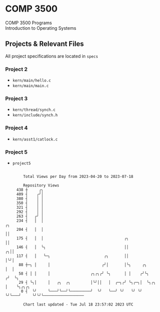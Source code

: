 # COMP 3500
COMP 3500 Programs  
Introduction to Operating Systems  
## Projects & Relevant Files
All project specifications are located in `specs`
### Project 2
- `kern/main/hello.c`
- `kern/main/main.c`
### Project 3
- `kern/thread/synch.c`
- `kern/include/synch.h`
### Project 4
- `kern/asst1/catlock.c`
### Project 5
- `project5`

```

        Total Views per Day from 2023-04-20 to 2023-07-18

        Repository Views
     438 ┼     ╭╮
     409 ┤    ╭╯│
     380 ┤    │ │
     350 ┤    │ │
     321 ┤    │ │
     292 ┤    │ │
     263 ┤   ╭╯ │
     234 ┤   │  │                                                        ╭╮
     204 ┤   │  │                                                        ││
     175 ┤   │  │                                    ╭╮                  ││
     146 ┤   │  ╰╮                                   ││                ╭╮││
     117 ┤   │   ╰─╮                        ╭╮       ││                │╰╯│
      88 ┼─╮ │     │                       ╭╯│       │╰╮     ╭╮        │  │
      58 ┤ │ │     │                  ╭╮╭╮╭╯ ╰╮      │ │    ╭╯╰╮      ╭╯  ╰╮
      29 ┤ ╰╮│     │   ╭╮  ╭╮         │╰╯││   │  ╭─╮╭╯ ╰╮╭─╮│  ╰╮╭╮   │    ╰╮╭╮╭╮
       0 ┤  ╰╯     ╰───╯╰──╯╰─────────╯  ╰╯   ╰──╯ ╰╯   ╰╯ ╰╯   ╰╯╰───╯     ╰╯╰╯╰──────────────────

        Chart last updated - Tue Jul 18 23:57:02 2023 UTC
        
```
